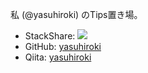 私 \(@yasuhiroki\) のTips置き場。

* StackShare: [![](https://img.shields.io/badge/tech-stack-0690fa.svg?style=flat)](https://stackshare.io/yasuhiroki/yasuhiroki)
* GitHub: [yasuhiroki](https://github.com/yasuhiroki)
* Qiita: [yasuhiroki](http://qiita.com/yasuhiroki)





